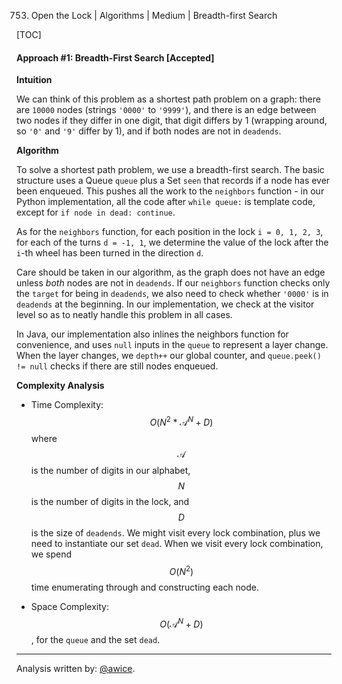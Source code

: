 753. Open the Lock | Algorithms | Medium | Breadth-first Search

[TOC]

#### Approach #1: Breadth-First Search [Accepted]

**Intuition**

We can think of this problem as a shortest path problem on a graph: there are `10000` nodes (strings `'0000'` to `'9999'`), and there is an edge between two nodes if they differ in one digit, that digit differs by 1 (wrapping around, so `'0'` and `'9'` differ by 1), and if both nodes are not in `deadends`.

**Algorithm**

To solve a shortest path problem, we use a breadth-first search.  The basic structure uses a Queue `queue` plus a Set `seen` that records if a node has ever been enqueued.  This pushes all the work to the `neighbors` function - in our Python implementation, all the code after `while queue:` is template code, except for `if node in dead: continue`.

As for the `neighbors` function, for each position in the lock `i = 0, 1, 2, 3`, for each of the turns `d = -1, 1`, we determine the value of the lock after the `i`-th wheel has been turned in the direction `d`.

Care should be taken in our algorithm, as the graph does not have an edge unless *both* nodes are not in `deadends`.  If our `neighbors` function checks only the `target` for being in `deadends`, we also need to check whether `'0000'` is in `deadends` at the beginning.  In our implementation, we check at the visitor level so as to neatly handle this problem in all cases.

In Java, our implementation also inlines the neighbors function for convenience, and uses `null` inputs in the `queue` to represent a layer change.  When the layer changes, we `depth++` our global counter, and `queue.peek() != null` checks if there are still nodes enqueued.



**Complexity Analysis**

* Time Complexity: $$O(N^2 * \mathcal{A}^N + D)$$ where $$\mathcal{A}$$ is the number of digits in our alphabet, $$N$$ is the number of digits in the lock, and $$D$$ is the size of `deadends`.  We might visit every lock combination, plus we need to instantiate our set `dead`.  When we visit every lock combination, we spend $$O(N^2)$$ time enumerating through and constructing each node. 

* Space Complexity: $$O(\mathcal{A}^N + D)$$, for the `queue` and the set `dead`.

---

Analysis written by: [@awice](https://leetcode.com/awice).
